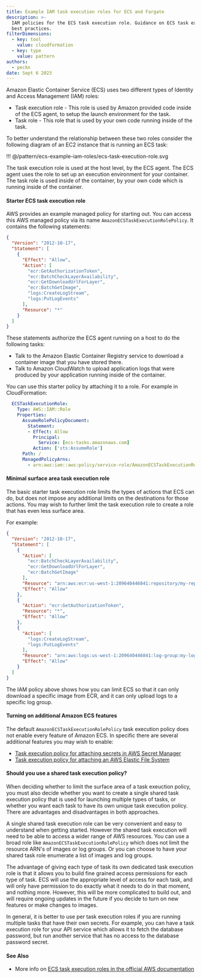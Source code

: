 ```yaml
---
title: Example IAM task execution roles for ECS and Fargate
description: >-
  IAM policies for the ECS task execution role. Guidance on ECS task execution
  best practices.
filterDimensions:
  - key: tool
    value: cloudformation
  - key: type
    value: pattern
authors:
  - peckn
date: Sept 6 2023
---
```


Amazon Elastic Container Service (ECS) uses two different types of Identity and Access Management (IAM) roles:

* Task execution role - This role is used by Amazon provided code inside of the ECS agent, to setup the launch environment for the task.
* Task role - This role that is used by your own code running inside of the task.

To better understand the relationship between these two roles consider the following diagram of an EC2 instance that is running an ECS task:

!!! @/pattern/ecs-example-iam-roles/ecs-task-execution-role.svg

The task execution role is used at the host level, by the ECS agent. The ECS agent uses the role to set up an execution environment for your container. The task role is used inside of the container, by your own code which is running inside of the container.

#### Starter ECS task execution role

AWS provides an example managed policy for starting out. You can access this AWS managed policy via its name `AmazonECSTaskExecutionRolePolicy`. It contains the following statements:

```json
{
  "Version": "2012-10-17",
  "Statement": [
    {
      "Effect": "Allow",
      "Action": [
        "ecr:GetAuthorizationToken",
        "ecr:BatchCheckLayerAvailability",
        "ecr:GetDownloadUrlForLayer",
        "ecr:BatchGetImage",
        "logs:CreateLogStream",
        "logs:PutLogEvents"
      ],
      "Resource": "*"
    }
  ]
}
```

These statements authorize the ECS agent running on a host to do the following tasks:

- Talk to the Amazon Elastic Container Registry service to download a container image that you have stored there.
- Talk to Amazon CloudWatch to upload application logs that were produced by your application running inside of the container.

You can use this starter policy by attaching it to a role. For example in CloudFormation:

```yaml
  ECSTaskExecutionRole:
    Type: AWS::IAM::Role
    Properties:
      AssumeRolePolicyDocument:
        Statement:
        - Effect: Allow
          Principal:
            Service: [ecs-tasks.amazonaws.com]
          Action: ['sts:AssumeRole']
      Path: /
      ManagedPolicyArns:
        - arn:aws:iam::aws:policy/service-role/AmazonECSTaskExecutionRolePolicy
```

#### Minimal surface area task execution role

The basic starter task execution role limits the types of actions that ECS can do, but does not
impose any additional limits on the destinations for those actions. You may wish to further limit
the task execution role to create a role that has even less surface area.

For example:

```json
{
  "Version": "2012-10-17",
  "Statement": [
    {
      "Action": [
        "ecr:BatchCheckLayerAvailability",
        "ecr:GetDownloadUrlForLayer",
        "ecr:BatchGetImage"
      ],
      "Resource": "arn:aws:ecr:us-west-1:209640446841:repository/my-repo/*",
      "Effect": "Allow"
    },
    {
      "Action": "ecr:GetAuthorizationToken",
      "Resource": "*",
      "Effect": "Allow"
    },
    {
      "Action": [
        "logs:CreateLogStream",
        "logs:PutLogEvents"
      ],
      "Resource": "arn:aws:logs:us-west-1:209640446841:log-group:my-log-group-name:*",
      "Effect": "Allow"
    }
  ]
}
```

The IAM policy above shows how you can limit ECS so that it can only download a specific image from ECR, and it can only upload logs to a specific log group.

#### Turning on additional Amazon ECS features

The default `AmazonECSTaskExecutionRolePolicy` task execution policy does not enable every feature of Amazon ECS. In specific there are several additional features you may wish to enable:

* [Task execution policy for attaching secrets in AWS Secret Manager](/task-execution-iam-role-secrets-manager)
* [Task execution policy for attaching an AWS Elastic File System](/task-execution-iam-role-efs)

#### Should you use a shared task execution policy?

When deciding whether to limit the surface area of a task exeuction policy, you must also decide whether
you want to create a single shared task execution policy that is used for launching multiple types of tasks, or whether you want each task to have its own unique task execution policy. There are advantages and disadvantages in both approaches.

A single shared task execution role can be very convenient and easy to understand when getting started.
However the shared task execution will need to be able to access a wider range of AWS resources. You can use a broad role like `AmazonECSTaskExecutionRolePolicy` which does not limit the resource ARN's of images or log groups. Or you can choose to have your shared task role enumerate a list of images and log groups.

The advantage of giving each type of task its own dedicated task execution role is that it allows you to
build fine grained access permissions for each type of task. ECS will use the appropriate level of access for
each task, and will only have permission to do exactly what it needs to do in that moment, and nothing more.
However, this will be more complicated to build out, and will require ongoing updates in the future if you decide
to turn on new features or make changes to images.

In general, it is better to use per task execution roles if you are running multiple tasks that have their own secrets. For example, you can have a task execution role for your API service which allows it to fetch the database password, but run another service that has no access to the database password secret.

#### See Also

- More info on [ECS task execution roles in the official AWS documentation](https://docs.aws.amazon.com/AmazonECS/latest/developerguide/task_execution_IAM_role.html)